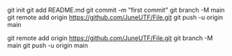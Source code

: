 git init
git add README.md
git commit -m "first commit"
git branch -M main
git remote add origin https://github.com/JuneUTF/File.git
git push -u origin main


git remote add origin https://github.com/JuneUTF/File.git
git branch -M main
git push -u origin main
